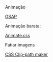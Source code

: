 Animação

<a href="https://greensock.com/get-started/#what-is-gsap">GSAP</a>

Animação barata:

<a href="https://animate.style/">Animate.css</a>


Fatiar imagens

<a href="https://bennettfeely.com/clippy/">CSS Clip-path maker</a>
